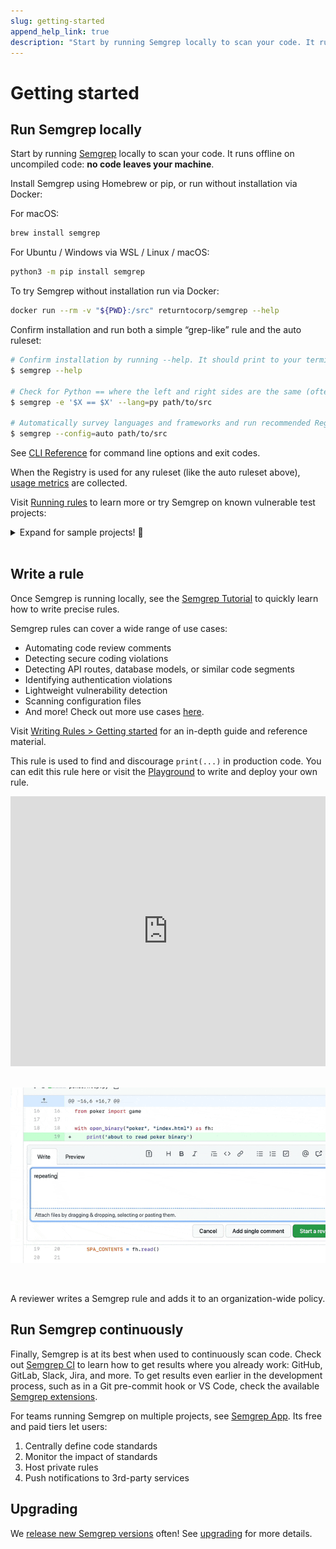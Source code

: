 ```yaml
---
slug: getting-started
append_help_link: true
description: "Start by running Semgrep locally to scan your code. It runs offline on uncompiled code: no code leaves your machine."
---
```


# Getting started


## Run Semgrep locally

Start by running [Semgrep](https://github.com/returntocorp/semgrep/) locally to scan your code. It runs offline on uncompiled code: **no code leaves your machine**.

Install Semgrep using Homebrew or pip, or run without installation via Docker:

For macOS:

```sh
brew install semgrep
```

For Ubuntu / Windows via WSL / Linux / macOS:

```sh
python3 -m pip install semgrep
```

To try Semgrep without installation run via Docker:

```sh
docker run --rm -v "${PWD}:/src" returntocorp/semgrep --help
```

Confirm installation and run both a simple “grep-like” rule and the auto ruleset:

```sh
# Confirm installation by running --help. It should print to your terminal.
$ semgrep --help

# Check for Python == where the left and right sides are the same (often a bug)
$ semgrep -e '$X == $X' --lang=py path/to/src

# Automatically survey languages and frameworks and run recommended Registry rules
$ semgrep --config=auto path/to/src
```

See [CLI Reference](../cli-usage/) for command line options and exit codes.

When the Registry is used for any ruleset (like the auto ruleset above), [usage metrics](../metrics) are collected.

Visit [Running rules](../running-rules/) to learn more or try Semgrep on known vulnerable test projects:

<details><summary>Expand for sample projects! 🎉</summary>
<p>

These community projects are designed to test code scanners and teach security concepts. Try cloning and scanning them with Semgrep.

```sh
# juice-shop, a vulnerable Node.js + Express app
$ git clone https://github.com/bkimminich/juice-shop
$ semgrep --config p/security-audit juice-shop

# railsgoat, a vulnerable Ruby on Rails app
$ git clone https://github.com/OWASP/railsgoat
$ semgrep --config p/security-audit railsgoat

# govwa, a vulnerable Go app
$ git clone https://github.com/0c34/govwa
$ semgrep --config p/security-audit govwa

# vulnerable Python + Flask app
$ git clone https://github.com/we45/Vulnerable-Flask-App
$ semgrep --config p/security-audit Vulnerable-Flask-App

# WebGoat, a vulnerable Java + Spring app
$ git clone https://github.com/WebGoat/WebGoat
$ semgrep --config p/security-audit WebGoat
```

</p>
</details>
<br />

## Write a rule

Once Semgrep is running locally, see the [Semgrep Tutorial](https://semgrep.dev/learn) to quickly learn how to write precise rules.

Semgrep rules can cover a wide range of use cases:

- Automating code review comments
- Detecting secure coding violations
- Detecting API routes, database models, or similar code segments
- Identifying authentication violations
- Lightweight vulnerability detection
- Scanning configuration files
- And more! Check out more use cases [here](../writing-rules/rule-ideas/).


Visit [Writing Rules > Getting started](../writing-rules/overview/) for an in-depth guide and reference material.

This rule is used to find and discourage `print(...)` in production code. You can edit this rule here or visit the [Playground](https://semgrep.dev/editor) to write and deploy your own rule.

<iframe title="Semgrep example with Python Flask routes" src="https://semgrep.dev/embed/editor?snippet=ievans:print-to-logger" width="100%" height="432px" frameBorder="0"></iframe>
<br /><br />

![A reviewer writes a Semgrep rule and adds it to an organization-wide policy](./img/semgrep-ci.gif)

<br />
<p>A reviewer writes a Semgrep rule and adds it to an organization-wide policy.
</p>

## Run Semgrep continuously

Finally, Semgrep is at its best when used to continuously scan code.
Check out [Semgrep CI](../semgrep-ci/overview/) to learn how to get results where you already work:
GitHub, GitLab, Slack, Jira, and more.
To get results even earlier in the development process,
such as in a Git pre-commit hook or VS Code,
check the available [Semgrep extensions](../extensions/).

For teams running Semgrep on multiple projects, see [Semgrep App](https://semgrep.dev/manage). Its free and paid tiers let users:

1. Centrally define code standards
2. Monitor the impact of standards
3. Host private rules
4. Push notifications to 3rd-party services

## Upgrading

We [release new Semgrep versions](https://github.com/returntocorp/semgrep/releases) often! See [upgrading](../upgrading/) for more details.